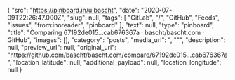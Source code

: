 {
  "src": "https://pinboard.in/u:bascht",
  "date": "2020-07-09T22:26:47.000Z",
  "slug": null,
  "tags": [
    "GitLab",
    "/",
    "GitHub",
    "Feeds",
    "issues",
    "from:inoreader",
    "pinboard"
  ],
  "text": null,
  "type": "pinboard",
  "title": "Comparing 67192de015...cab676367a · bascht/bascht.com · GitHub",
  "images": [],
  "category": "posts",
  "media_url": ", \"\"",
  "description": null,
  "preview_url": null,
  "original_url": "https://github.com/bascht/bascht.com/compare/67192de015...cab676367a",
  "location_latitude": null,
  "additional_payload": null,
  "location_longitude": null
}